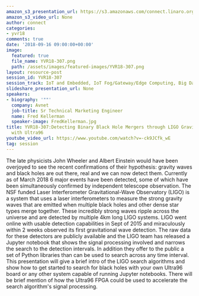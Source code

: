 ```yaml
---
amazon_s3_presentation_url: https://s3.amazonaws.com/connect.linaro.org/yvr18/presentations/yvr18-307.pdf
amazon_s3_video_url: None
author: connect
categories:
- yvr18
comments: true
date: '2018-09-16 09:00:00+00:00'
image:
  featured: true
  file_name: YVR18-307.png
  path: /assets/images/featured-images/YVR18-307.png
layout: resource-post
session_id: YVR18-307
session_track: IoT and Embedded, IoT Fog/Gateway/Edge Computing, Big Data, 96Boards
slideshare_presentation_url: None
speakers:
- biography: '""'
  company: Avnet
  job-title: Sr Technical Marketing Engineer
  name: Fred Kellerman
  speaker-image: FredKellerman.jpg
title: YVR18-307:Detecting Binary Black Hole Mergers through LIGO Gravity Wave Measurements
  with Ultra96
youtube_video_url: https://www.youtube.com/watch?v=-ck9JCfk_wE
tag: session
---
```


The late physicists John Wheeler and Albert Einstein would have been overjoyed to see the recent confirmations of their hypothesis: gravity waves and black holes are out there, real and we can now detect them.  Currently as of March 2018 6 major events have been detected, some of which have been simultaneously confirmed by independent telescope observation.  The NSF funded Laser Interferometer Gravitational-Wave Observatory (LIGO) is a system that uses a laser interferometers to measure the strong gravity waves that are emitted when multiple black holes and other dense star types merge together.  These incredibly strong waves ripple across the universe and are detected by multiple 4km long LIGO systems.  LIGO went online with usable detection capabilities in Sept of 2015 and miraculously within 2 weeks observed its first gravitational wave detection. The raw data for these detectors are publicly available and the LIGO team has released a Jupyter notebook that shows the signal processing involved and narrows the search to the detection intervals.  In addition they offer to the public a set of Python libraries than can be used to search across any time interval.  This presentation will give a brief intro of the LIGO search algorithms and show how to get started to search for black holes with your own Ultra96 board or any other system capable of running Jupyter notebooks.  There will be brief mention of how the Ultra96 FPGA could be used to accelerate the search algorithm's signal processing.
